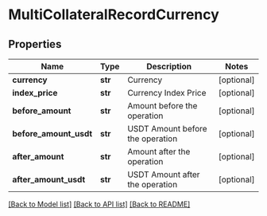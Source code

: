 # MultiCollateralRecordCurrency

## Properties
Name | Type | Description | Notes
------------ | ------------- | ------------- | -------------
**currency** | **str** | Currency | [optional] 
**index_price** | **str** | Currency Index Price | [optional] 
**before_amount** | **str** | Amount before the operation | [optional] 
**before_amount_usdt** | **str** | USDT Amount before the operation | [optional] 
**after_amount** | **str** | Amount after the operation | [optional] 
**after_amount_usdt** | **str** | USDT Amount after the operation | [optional] 

[[Back to Model list]](../README.md#documentation-for-models) [[Back to API list]](../README.md#documentation-for-api-endpoints) [[Back to README]](../README.md)


